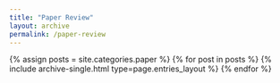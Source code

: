 ```yaml
---
title: "Paper Review"
layout: archive
permalink: /paper-review
---
```



{% assign posts = site.categories.paper %}
{% for post in posts %} {% include archive-single.html type=page.entries_layout %} {% endfor %}
